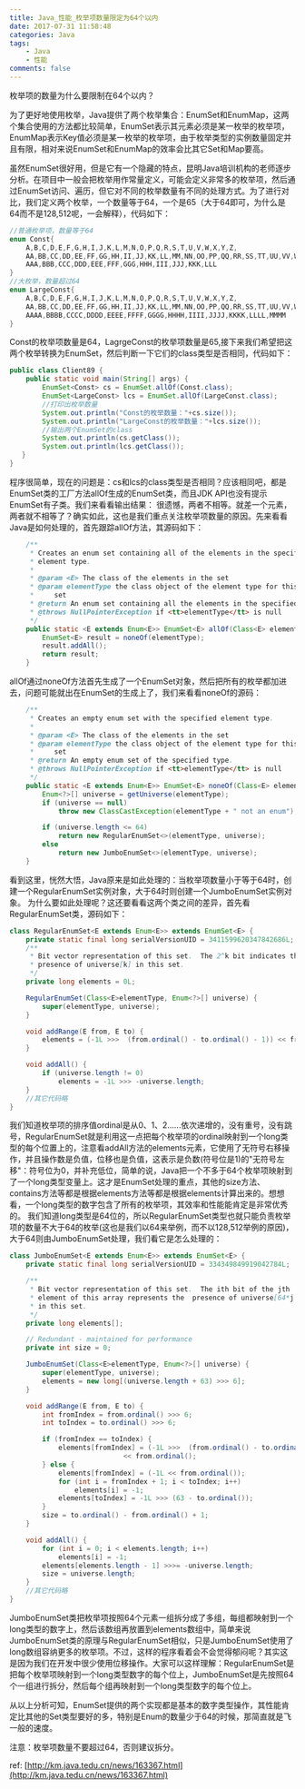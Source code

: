 ```yaml
---
title: Java_性能_枚举项数量限定为64个以内
date: 2017-07-31 11:58:48
categories: Java
tags:
    - Java
    - 性能
comments: false
---
```


枚举项的数量为什么要限制在64个以内？

为了更好地使用枚举，Java提供了两个枚举集合：EnumSet和EnumMap，这两个集合使用的方法都比较简单，EnumSet表示其元素必须是某一枚举的枚举项，EnumMap表示Key值必须是某一枚举的枚举项，由于枚举类型的实例数量固定并且有限，相对来说EnumSet和EnumMap的效率会比其它Set和Map要高。

虽然EnumSet很好用，但是它有一个隐藏的特点，昆明Java培训机构的老师逐步分析。在项目中一般会把枚举用作常量定义，可能会定义非常多的枚举项，然后通过EnumSet访问、遍历，但它对不同的枚举数量有不同的处理方式。为了进行对比，我们定义两个枚举，一个数量等于64，一个是65（大于64即可，为什么是64而不是128,512呢，一会解释），代码如下：
```java
//普通枚举项，数量等于64
enum Const{
    A,B,C,D,E,F,G,H,I,J,K,L,M,N,O,P,Q,R,S,T,U,V,W,X,Y,Z,
    AA,BB,CC,DD,EE,FF,GG,HH,II,JJ,KK,LL,MM,NN,OO,PP,QQ,RR,SS,TT,UU,VV,WW,XX,YY,ZZ,
    AAA,BBB,CCC,DDD,EEE,FFF,GGG,HHH,III,JJJ,KKK,LLL
}
//大枚举，数量超过64
enum LargeConst{
    A,B,C,D,E,F,G,H,I,J,K,L,M,N,O,P,Q,R,S,T,U,V,W,X,Y,Z,
    AA,BB,CC,DD,EE,FF,GG,HH,II,JJ,KK,LL,MM,NN,OO,PP,QQ,RR,SS,TT,UU,VV,WW,XX,YY,ZZ,
    AAAA,BBBB,CCCC,DDDD,EEEE,FFFF,GGGG,HHHH,IIII,JJJJ,KKKK,LLLL,MMMM
}
```
Const的枚举项数量是64，LagrgeConst的枚举项数量是65,接下来我们希望把这两个枚举转换为EnumSet，然后判断一下它们的class类型是否相同，代码如下：
```java
public class Client89 {
    public static void main(String[] args) {
        EnumSet<Const> cs = EnumSet.allOf(Const.class);
        EnumSet<LargeConst> lcs = EnumSet.allOf(LargeConst.class);
        //打印出枚举数量
        System.out.println("Const的枚举数量："+cs.size());
        System.out.println("LargeConst的枚举数量："+lcs.size());
        //输出两个EnumSet的class
        System.out.println(cs.getClass());
        System.out.println(lcs.getClass());
   }
}
```
程序很简单，现在的问题是：cs和lcs的class类型是否相同？应该相同吧，都是EnumSet类的工厂方法allOf生成的EnumSet类，而且JDK API也没有提示EnumSet有子类。我们来看看输出结果：
很遗憾，两者不相等。就差一个元素，两者就不相等了？确实如此，这也是我们重点关注枚举项数量的原因。先来看看Java是如何处理的，首先跟踪allOf方法，其源码如下：
```java
    /**
     * Creates an enum set containing all of the elements in the specified
     * element type.
     *
     * @param <E> The class of the elements in the set
     * @param elementType the class object of the element type for this enum
     *     set
     * @return An enum set containing all the elements in the specified type.
     * @throws NullPointerException if <tt>elementType</tt> is null
     */
    public static <E extends Enum<E>> EnumSet<E> allOf(Class<E> elementType) {
        EnumSet<E> result = noneOf(elementType);
        result.addAll();
        return result;
    }
```
allOf通过noneOf方法首先生成了一个EnumSet对象，然后把所有的枚举都加进去，问题可能就出在EnumSet的生成上了，我们来看看noneOf的源码：
```java
    /**
     * Creates an empty enum set with the specified element type.
     *
     * @param <E> The class of the elements in the set
     * @param elementType the class object of the element type for this enum
     *     set
     * @return An empty enum set of the specified type.
     * @throws NullPointerException if <tt>elementType</tt> is null
     */
    public static <E extends Enum<E>> EnumSet<E> noneOf(Class<E> elementType) {
        Enum<?>[] universe = getUniverse(elementType);
        if (universe == null)
            throw new ClassCastException(elementType + " not an enum");

        if (universe.length <= 64)
            return new RegularEnumSet<>(elementType, universe);
        else
            return new JumboEnumSet<>(elementType, universe);
    }
```

看到这里，恍然大悟，Java原来是如此处理的：当枚举项数量小于等于64时，创建一个RegularEnumSet实例对象，大于64时则创建一个JumboEnumSet实例对象。
为什么要如此处理呢？这还要看看这两个类之间的差异，首先看RegularEnumSet类，源码如下：
```java
class RegularEnumSet<E extends Enum<E>> extends EnumSet<E> {
    private static final long serialVersionUID = 3411599620347842686L;
    /**
     * Bit vector representation of this set.  The 2^k bit indicates the
     * presence of universe[k] in this set.
     */
    private long elements = 0L;

    RegularEnumSet(Class<E>elementType, Enum<?>[] universe) {
        super(elementType, universe);
    }

    void addRange(E from, E to) {
        elements = (-1L >>>  (from.ordinal() - to.ordinal() - 1)) << from.ordinal();
    }

    void addAll() {
        if (universe.length != 0)
            elements = -1L >>> -universe.length;
    }
    //其它代码略
}
```
我们知道枚举项的排序值ordinal是从0、1、2......依次递增的，没有重号，没有跳号，RegularEnumSet就是利用这一点把每个枚举项的ordinal映射到一个long类型的每个位置上的，注意看addAll方法的elements元素，它使用了无符号右移操作，并且操作数是负值，位移也是负值，这表示是负数(符号位是1)的"无符号左移"：符号位为0，并补充低位，简单的说，Java把一个不多于64个枚举项映射到了一个long类型变量上。这才是EnumSet处理的重点，其他的size方法、contains方法等都是根据elements方法等都是根据elements计算出来的。想想看，一个long类型的数字包含了所有的枚举项，其效率和性能能肯定是非常优秀的。
我们知道long类型是64位的，所以RegularEnumSet类型也就只能负责枚举项的数量不大于64的枚举(这也是我们以64来举例，而不以128,512举例的原因)，大于64则由JumboEnumSet处理，我们看它是怎么处理的：
```java
class JumboEnumSet<E extends Enum<E>> extends EnumSet<E> {
    private static final long serialVersionUID = 334349849919042784L;

    /**
     * Bit vector representation of this set.  The ith bit of the jth
     * element of this array represents the  presence of universe[64*j +i]
     * in this set.
     */
    private long elements[];

    // Redundant - maintained for performance
    private int size = 0;

    JumboEnumSet(Class<E>elementType, Enum<?>[] universe) {
        super(elementType, universe);
        elements = new long[(universe.length + 63) >>> 6];
    }

    void addRange(E from, E to) {
        int fromIndex = from.ordinal() >>> 6;
        int toIndex = to.ordinal() >>> 6;

        if (fromIndex == toIndex) {
            elements[fromIndex] = (-1L >>>  (from.ordinal() - to.ordinal() - 1))
                            << from.ordinal();
        } else {
            elements[fromIndex] = (-1L << from.ordinal());
            for (int i = fromIndex + 1; i < toIndex; i++)
                elements[i] = -1;
            elements[toIndex] = -1L >>> (63 - to.ordinal());
        }
        size = to.ordinal() - from.ordinal() + 1;
    }

    void addAll() {
        for (int i = 0; i < elements.length; i++)
            elements[i] = -1;
        elements[elements.length - 1] >>>= -universe.length;
        size = universe.length;
    }
    //其它代码略
}
```
JumboEnumSet类把枚举项按照64个元素一组拆分成了多组，每组都映射到一个long类型的数字上，然后该数组再放置到elements数组中，简单来说JumboEnumSet类的原理与RegularEnumSet相似，只是JumboEnumSet使用了long数组容纳更多的枚举项。不过，这样的程序看着会不会觉得郁闷呢？其实这是因为我们在开发中很少使用位移操作。大家可以这样理解：RegularEnumSet是把每个枚举项映射到一个long类型数字的每个位上，JumboEnumSet是先按照64个一组进行拆分，然后每个组再映射到一个long类型数字的每个位上。

从以上分析可知，EnumSet提供的两个实现都是基本的数字类型操作，其性能肯定比其他的Set类型要好的多，特别是Enum的数量少于64的时候，那简直就是飞一般的速度。

注意：枚举项数量不要超过64，否则建议拆分。


ref:
[http://km.java.tedu.cn/news/163367.html](http://km.java.tedu.cn/news/163367.html)

